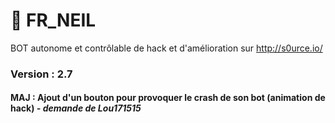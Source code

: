 # 🤖 FR_NEIL
BOT autonome et contrôlable de hack et d'amélioration sur http://s0urce.io/

### Version : 2.7

#### MAJ : Ajout d'un bouton pour provoquer le crash de son bot (animation de hack) *- demande de Lou171515*
